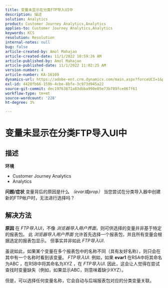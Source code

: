 ```yaml
---
title: 变量未显示在分类FTP导入UI中
description: 描述
solution: Analytics
product: Customer Journey Analytics,Analytics
applies-to: Customer Journey Analytics,Analytics
keywords: KCS
resolution: Resolution
internal-notes: null
bug: false
article-created-by: Amol Mahajan
article-created-date: 11/1/2022 10:59:26 AM
article-published-by: Amol Mahajan
article-published-date: 11/1/2022 11:02:25 AM
version-number: 4
article-number: KA-16109
dynamics-url: https://adobe-ent.crm.dynamics.com/main.aspx?forceUCI=1&pagetype=entityrecord&etn=knowledgearticle&id=5dd8dc3b-d459-ed11-9561-6045bd006a22
exl-id: 4420fb66-159b-4cbe-8bfe-3c973d945a22
source-git-commit: dec19763871a83dbba990e85e73b789fce067f61
workflow-type: tm+mt
source-wordcount: '228'
ht-degree: 3%

---
```


# 变量未显示在分类FTP导入UI中

## 描述

<b>环境</b>
- Customer Journey Analytics
- Analytics



<b>问题/症状</b>
变量背后的原因是什么 *（evar或prop）* 当您尝试在分类导入器中创建新的FTP帐户时，无法进行选择吗？


## 解决方法

<b>原因</b>
在 *FTP导入UI*，不像 *浏览器导入用户界面*，则可供选择的变量并非基于特定的报表包。 此 *浏览器导入用户界面* 允许首先选择一个报表包，并且所有变量会根据选定的报表包显示。 但事实并非如此 *FTP导入UI*.

虽说如此，如果某个变量在多个报表包中的名称不同（具有友好名称），则只会在其中有一个名称时看到该变量。 *FTP导入UI*. 例如，如果 <b>evar1</b> 在RSA中将其命名为ABC ，在RSB中将其命名为XYZ ，在 *FTP导入UI*. 因此，这会让人觉得在尝试查找时变量缺失（例如，如果显示ABC，则意味着缺少XYZ）。

但是，可以选择任何变量名称，它会自动与后端报表包对应的分类变量关联。
